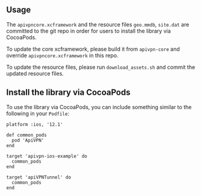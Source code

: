 ## Usage

The `apivpncore.xcframework` and the resource files `geo.mmdb`, `site.dat` are committed to the git repo in order for users to install the library via CocoaPods.

To update the core xcframework, please build it from `apivpn-core` and override `apivpncore.xcframework` in this repo.

To update the resource files, please run `download_assets.sh` and commit the updated resource files.

## Install the library via CocoaPods

To use the library via CocoaPods, you can include something similar to the following in your `Podfile`:

```
platform :ios, '12.1'

def common_pods
  pod 'ApiVPN'
end

target 'apivpn-ios-example' do
  common_pods
end

target 'apiVPNTunnel' do
  common_pods
end
```
